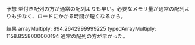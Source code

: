 予想
型付き配列の方が通常の配列よりも早い。必要なメモリ量が通常の配列よりも少なく、ロードにかかる時間が短くなるから。

結果
arrayMultiply: 894.2642999999225
typedArrayMultiply: 1158.8558000000194
通常の配列の方が早かった。
